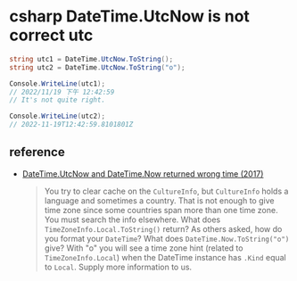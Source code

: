 # csharp DateTime.UtcNow is not correct utc


```csharp
string utc1 = DateTime.UtcNow.ToString();
string utc2 = DateTime.UtcNow.ToString("o");

Console.WriteLine(utc1); 
// 2022/11/19 下午 12:42:59
// It's not quite right.

Console.WriteLine(utc2); 
// 2022-11-19T12:42:59.8101801Z
```

## reference

* [DateTime.UtcNow and DateTime.Now returned wrong time (2017)](https://stackoverflow.com/questions/47914350/datetime-utcnow-and-datetime-now-returned-wrong-time)

    > You try to clear cache on the `CultureInfo`, but `CultureInfo` holds a language and sometimes a country. That is not enough to give time zone since some countries span more than one time zone. You must search the info elsewhere. What does `TimeZoneInfo.Local.ToString()` return? As others asked, how do you format your `DateTime`? What does `DateTime.Now.ToString("o")` give? With "o" you will see a time zone hint (related to `TimeZoneInfo.Local`) when the DateTime instance has `.Kind` equal to `Local`. Supply more information to us.